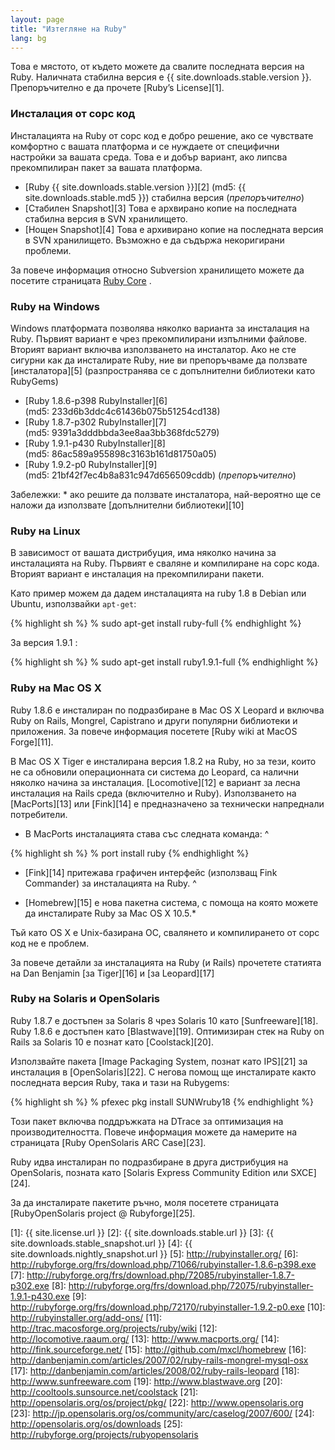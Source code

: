 ```yaml
---
layout: page
title: "Изтегляне на Ruby"
lang: bg
---
```


Това е мястото, от където можете да свалите последната версия на Ruby.
Наличната стабилна версия е {{ site.downloads.stable.version }}.
Препоръчително е да прочете [Ruby’s License][1].

### Инсталация от сорс код

Инсталацията на Ruby от сорс код е добро решение, ако се чувствате
комфортно с вашата платформа и се нуждаете от специфични настройки за
вашата среда. Това е и добър вариант, ако липсва прекомпилиран пакет за
вашата платформа.

* [Ruby {{ site.downloads.stable.version }}][2]
  (md5:&nbsp;{{ site.downloads.stable.md5 }})
  стабилна версия (*препоръчително*)
* [Стабилен Snapshot][3]
  Това е архвирано копие на последната стабилна версия в SVN хранилището.
* [Нощен Snapshot][4]
  Това е архивирано копие на последната версия в SVN хранилището.
  Възможно е да съдържа некоригирани проблеми.

За повече информация относно Subversion хранилището можете да посетите
страницата [Ruby Core](/bg/community/ruby-core/) .

### Ruby на Windows

Windows платформата позволява няколко варианта за инсталация на Ruby.
Първият вариант е чрез прекомпилирани изпълними файлове. Вторият вариант
включва използването на инсталатор. Ако не сте сигурни как да
инсталирате Ruby, ние ви препоръчваме да ползвате [инсталатора][5]
(разпространява се с допълнителни библиотеки като RubyGems)

* [Ruby 1.8.6-p398 RubyInstaller][6]
  (md5:&nbsp;233d6b3ddc4c61436b075b51254cd138)
* [Ruby 1.8.7-p302 RubyInstaller][7]
  (md5:&nbsp;9391a3dddbbda3ee8aa3bb368fdc5279)
* [Ruby 1.9.1-p430 RubyInstaller][8]
  (md5:&nbsp;86ac589a955898c3163b161d81750a05)
* [Ruby 1.9.2-p0 RubyInstaller][9]
  (md5:&nbsp;21bf42f7ec4b8a831c947d656509cddb) (*препоръчително*)

 Забележки: * ако решите да ползвате инсталатора, най-вероятно ще се наложи да
  използвате [допълнителни библиотеки][10]

### Ruby на Linux

В зависимост от вашата дистрибуция, има няколко начина за инсталацията
на Ruby. Първият е сваляне и компилиране на сорс кода. Вторият вариант е
инсталация на прекомпилирани пакети.

Като пример можем да дадем инсталацията на ruby 1.8 в Debian или Ubuntu,
използвайки `apt-get`\:

{% highlight sh %}
% sudo apt-get install ruby-full
{% endhighlight %}

 За версия 1.9.1 :

{% highlight sh %}
% sudo apt-get install ruby1.9.1-full
{% endhighlight %}

### Ruby на Mac OS X

Ruby 1.8.6 е инсталиран по подразбиране в Mac OS X Leopard и включва
Ruby on Rails, Mongrel, Capistrano и други популярни библиотеки и
приложения. За повече информация посетете [Ruby wiki at MacOS
Forge][11].

В Mac OS X Tiger е инсталирана версия 1.8.2 на Ruby, но за тези, които
не са обновили операционната си система до Leopard, са налични няколко
начина за инсталация. [Locomotive][12] е вариант за лесна инсталация на
Rails среда (включително и Ruby). Използването на [MacPorts][13] или
[Fink][14] е предназначено за технически напреднали потребители.

* В MacPorts инсталацията става със следната команда:
^

{% highlight sh %}
% port install ruby
{% endhighlight %}

* [Fink][14] притежава графичен интерфейс (използващ Fink Commander) за
  инсталацията на Ruby.
^

* [Homebrew][15] е нова пакетна система, с помоща на която можете да
  инсталирате Ruby за Mac OS X 10.5.\*

Тъй като OS X е Unix-базирана ОС, свалянето и компилирането от сорс код
не е проблем.

За повече детайли за инсталацията на Ruby (и Rails) прочетете статията
на Dan Benjamin [за Tiger][16] и [за Leopard][17]

### Ruby на Solaris и OpenSolaris

Ruby 1.8.7 е достъпен за Solaris 8 чрез Solaris 10 като
[Sunfreeware][18]. Ruby 1.8.6 e достъпен като [Blastwave][19].
Оптимизиран стек на Ruby on Rails за Solaris 10 е познат като
[Coolstack][20].

Използвайте пакета [Image Packaging System, познат като IPS][21] за
инсталация в [OpenSolaris][22]. С негова помощ ще инсталирате както
последната версия Ruby, така и тази на Rubygems:

{% highlight sh %}
% pfexec pkg install SUNWruby18
{% endhighlight %}

Този пакет включва поддръжката на DTrace за оптимизация на
производителността. Повече информация можете да намерите на страницата
[Ruby OpenSolaris ARC Case][23].

Ruby идва инсталиран по подразбиране в друга дистрибуция на OpenSolaris,
позната като [Solaris Express Community Edition или SXCE][24].

За да инсталирате пакетите ръчно, моля посетете страницата
[RubyOpenSolaris project @ Rubyforge][25].



[1]: {{ site.license.url }}
[2]: {{ site.downloads.stable.url }}
[3]: {{ site.downloads.stable_snapshot.url }}
[4]: {{ site.downloads.nightly_snapshot.url }}
[5]: http://rubyinstaller.org/
[6]: http://rubyforge.org/frs/download.php/71066/rubyinstaller-1.8.6-p398.exe
[7]: http://rubyforge.org/frs/download.php/72085/rubyinstaller-1.8.7-p302.exe
[8]: http://rubyforge.org/frs/download.php/72075/rubyinstaller-1.9.1-p430.exe
[9]: http://rubyforge.org/frs/download.php/72170/rubyinstaller-1.9.2-p0.exe
[10]: http://rubyinstaller.org/add-ons/
[11]: http://trac.macosforge.org/projects/ruby/wiki
[12]: http://locomotive.raaum.org/
[13]: http://www.macports.org/
[14]: http://fink.sourceforge.net/
[15]: http://github.com/mxcl/homebrew
[16]: http://danbenjamin.com/articles/2007/02/ruby-rails-mongrel-mysql-osx
[17]: http://danbenjamin.com/articles/2008/02/ruby-rails-leopard
[18]: http://www.sunfreeware.com
[19]: http://www.blastwave.org
[20]: http://cooltools.sunsource.net/coolstack
[21]: http://opensolaris.org/os/project/pkg/
[22]: http://www.opensolaris.org
[23]: http://jp.opensolaris.org/os/community/arc/caselog/2007/600/
[24]: http://opensolaris.org/os/downloads
[25]: http://rubyforge.org/projects/rubyopensolaris
